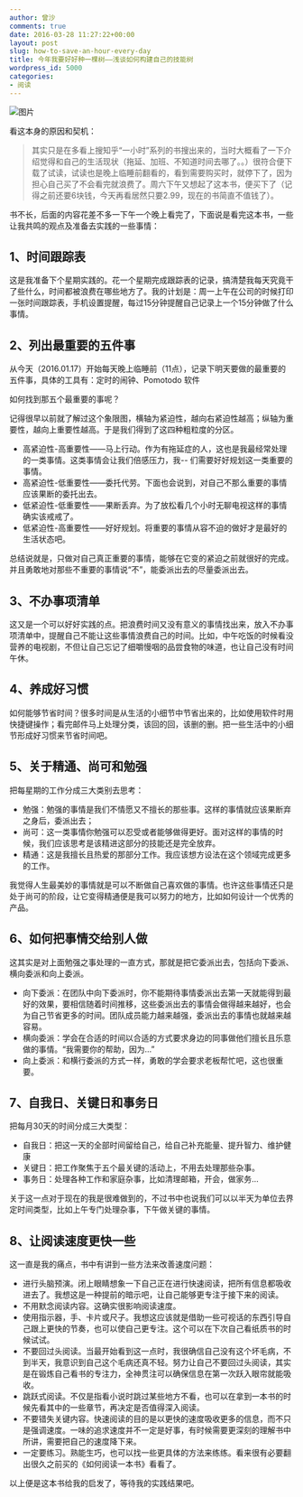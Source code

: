 ```yaml
---
author: 曾沙
comments: true
date: 2016-03-28 11:27:22+00:00
layout: post
slug: how-to-save-an-hour-every-day
title: 今年我要好好种一棵树——浅谈如何构建自己的技能树
wordpress_id: 5000
categories:
- 阅读
---
```


![图片](https://dn-coding-net-production-pp.qbox.me/e55fba73-e6f7-40ef-94d6-6ca09338e41e.png) 

看这本身的原因和契机：

> 其实只是在多看上搜知乎“一小时”系列的书搜出来的，当时大概看了一下介绍觉得和自己的生活现状（拖延、加班、不知道时间去哪了。。）很符合便下载了试读，试读也是晚上临睡前翻看的，看到需要购买时，就停下了，因为担心自己买了不会看完就浪费了。周六下午又想起了这本书，便买下了（记得之前还要6块钱，今天再看居然只要2.99，现在的书简直不值钱了）。

书不长，后面的内容花差不多一下午一个晚上看完了，下面说是看完这本书，一些让我共鸣的观点及准备去实践的一些事情：

## 1、时间跟踪表
这是我准备下个星期实践的。花一个星期完成跟踪表的记录，搞清楚我每天究竟干了些什么，时间都被浪费在哪些地方了。我的计划是：周一上午在公司的时候打印一张时间跟踪表，手机设置提醒，每过15分钟提醒自己记录上一个15分钟做了什么事情。

## 2、列出最重要的五件事

从今天（2016.01.17）开始每天晚上临睡前（11点），记录下明天要做的最重要的五件事，具体的工具有：定时的闹钟、Pomotodo 软件

如何找到那五个最重要的事呢？

记得很早以前就了解过这个象限图，横轴为紧迫性，越向右紧迫性越高；纵轴为重要性，越向上重要性越高。于是我们得到了这四种粗粒度的分区。

- 高紧迫性-高重要性——马上行动。作为有拖延症的人，这也是我最经常处理的一类事情。这类事情会让我们倍感压力，我-- 们需要好好规划这一类重要的事情。
- 高紧迫性-低重要性——委托代劳。下面也会说到，对自己不那么重要的事情应该果断的委托出去。
- 低紧迫性-低重要性——果断丢弃。为了放松看几个小时无聊电视这样的事情确实该戒戒了。
- 低紧迫性-高重要性——好好规划。将重要的事情从容不迫的做好才是最好的生活状态吧。

总结说就是，只做对自己真正重要的事情，能够在它变的紧迫之前就很好的完成。并且勇敢地对那些不重要的事情说“不”，能委派出去的尽量委派出去。

## 3、不办事项清单
这又是一个可以好好实践的点。把浪费时间又没有意义的事情找出来，放入不办事项清单中，提醒自己不能让这些事情浪费自己的时间。比如，中午吃饭的时候看没营养的电视剧，不但让自己忘记了细嚼慢咽的品尝食物的味道，也让自己没有时间午休。

## 4、养成好习惯

如何能够节省时间？很多时间是从生活的小细节中节省出来的，比如使用软件时用快捷键操作；看完邮件马上处理分类，该回的回，该删的删。把一些生活中的小细节形成好习惯来节省时间吧。

## 5、关于精通、尚可和勉强

把每星期的工作分成三大类别去思考：

- 勉强：勉强的事情是我们不情愿又不擅长的那些事。这样的事情就应该果断弃之身后，委派出去；
- 尚可：这一类事情你勉强可以忍受或者能够做得更好。面对这样的事情的时候，我们应该思考是该精进这部分的技能还是完全放弃。
- 精通：这是我擅长且热爱的那部分工作。我应该想方设法在这个领域完成更多的工作。

我觉得人生最美妙的事情就是可以不断做自己喜欢做的事情。也许这些事情还只是处于尚可的阶段，让它变得精通便是我可以努力的地方，比如如何设计一个优秀的产品。

## 6、如何把事情交给别人做
这其实是对上面勉强之事处理的一直方式，那就是把它委派出去，包括向下委派、横向委派和向上委派。

- 向下委派：在团队中向下委派时，你不能期待事情委派出去第一天就能得到最好的效果，要相信随着时间推移，这些委派出去的事情会做得越来越好，也会为自己节省更多的时间。团队成员能力越来越强，委派出去的事情也就越来越容易。
- 横向委派：学会在合适的时间以合适的方式要求身边的同事做他们擅长且乐意做的事情。“我需要你的帮助，因为…”
- 向上委派：和横行委派的方式一样，勇敢的学会要求老板帮忙吧，这也很重要。

## 7、自我日、关键日和事务日

把每月30天的时间分成三大类型：

- 自我日：把这一天的全部时间留给自己，给自己补充能量、提升智力、维护健康
- 关键日：把工作聚焦于五个最关键的活动上，不用去处理那些杂事。
- 事务日：处理各种工作和家庭杂事，比如清理邮箱，开会，做家务…

关于这一点对于现在的我是很难做到的，不过书中也说我们可以以半天为单位去界定时间类型，比如上午专门处理杂事，下午做关键的事情。

## 8、让阅读速度更快一些

这一直是我的痛点，书中有讲到一些方法来改善速度问题：

- 进行头脑预演。闭上眼睛想象一下自己正在进行快速阅读，把所有信息都吸收进去了。我想这是一种提前的暗示吧，让自己能够更专注于接下来的阅读。
- 不用默念阅读内容。这确实很影响阅读速度。
- 使用指示器，手、卡片或尺子。我想这应该就是借助一些可视话的东西引导自己跟上更快的节奏，也可以使自己更专注。这个可以在下次自己看纸质书的时候试试。
- 不要回过头阅读。当最开始看到这一点时，我很确信自己没有这个坏毛病，不到半天，我意识到自己这个毛病还真不轻。努力让自己不要回过头阅读，其实是在锻炼自己看书的专注力，全神贯注可以确保信息在第一次跃入眼帘就能吸收。
- 跳跃式阅读。不仅是指看小说时跳过某些地方不看，也可以在拿到一本书的时候先看其中的一些章节，再决定是否值得深入阅读。
- 不要错失关键内容。快速阅读的目的是以更快的速度吸收更多的信息，而不只是强调速度。一味的追求速度并不一定是好事，有时候需要更深刻的理解书中所讲，需要把自己的速度降下来。
- 一定要练习。熟能生巧，也可以找一些更具体的方法来练练。看来很有必要翻出很久之前买的《如何阅读一本书》看看了。

以上便是这本书给我的启发了，等待我的实践结果吧。
